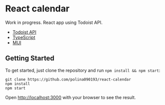 # React calendar
Work in progress.
React app using Todoist API.

- [Todoist API](https://developer.todoist.com/rest/v1/#javascript-sdk)
- [TypeScript](https://www.typescriptlang.org/)
- [MUI](https://mui.com/)

## Getting Started

To get started, just clone the repository and run `npm install && npm start`:

    git clone https://github.com/polina090193/react-calendar
    npm install
    npm start

Open [http://localhost:3000](http://localhost:3000) with your browser to see the result.
